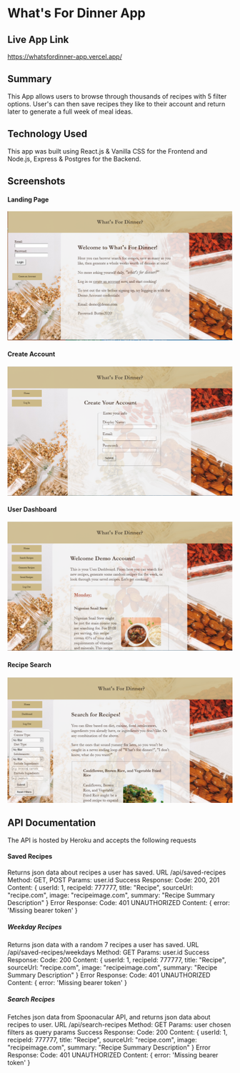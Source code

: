 # What's For Dinner App

## Live App Link

https://whatsfordinner-app.vercel.app/

## Summary

This App allows users to browse through thousands of recipes with 5 filter options. User's can then save recipes they like to their account and return later to generate a full week of meal ideas.

## Technology Used

This app was built using React.js & Vanilla CSS for the Frontend and Node.js, Express & Postgres for the Backend.

## Screenshots

#### Landing Page
![Landing Page Screenshot](src/images/screenshots/landingpage.PNG?raw=true "Landing Page")

#### Create Account
![Create Account Page Screenshot](src/images/screenshots/createaccount.PNG?raw=true "Create Account Page")

#### User Dashboard
![User Dashboard Page Screenshot](src/images/screenshots/dashboard.PNG?raw=true "User Dashboard Page")

#### Recipe Search
![Recipe Search Page Screenshot](src/images/screenshots/search.PNG?raw=true "Recipe Search Page")

## API Documentation

The API is hosted by Heroku and accepts the following requests

#### Saved Recipes

Returns json data about recipes a user has saved.
URL /api/saved-recipes
Method: GET, POST
Params: user.id
Success Response:
  Code: 200, 201
  Content: 
    { userId: 1, recipeId: 777777, title: "Recipe", sourceUrl: "recipe.com", image: "recipeimage.com", summary: "Recipe Summary Description" }
    Error Response:
    Code: 401 UNAUTHORIZED
    Content: { error: 'Missing bearer token' }

##### Weekday Recipes

Returns json data with a random 7 recipes a user has saved.
URL /api/saved-recipes/weekdays
Method: GET
Params: user.id
Success Response:
  Code: 200
  Content: 
    { userId: 1, recipeId: 777777, title: "Recipe", sourceUrl: "recipe.com", image: "recipeimage.com", summary: "Recipe Summary Description" }
    Error Response:
    Code: 401 UNAUTHORIZED
    Content: { error: 'Missing bearer token' }

##### Search Recipes

Fetches json data from Spoonacular API, and returns json data about recipes to user.
URL /api/search-recipes
Method: GET
Params: user chosen filters as query params
Success Response:
  Code: 200
  Content: 
    { userId: 1, recipeId: 777777, title: "Recipe", sourceUrl: "recipe.com", image: "recipeimage.com", summary: "Recipe Summary Description" }
    Error Response:
    Code: 401 UNAUTHORIZED
    Content: { error: 'Missing bearer token' }
